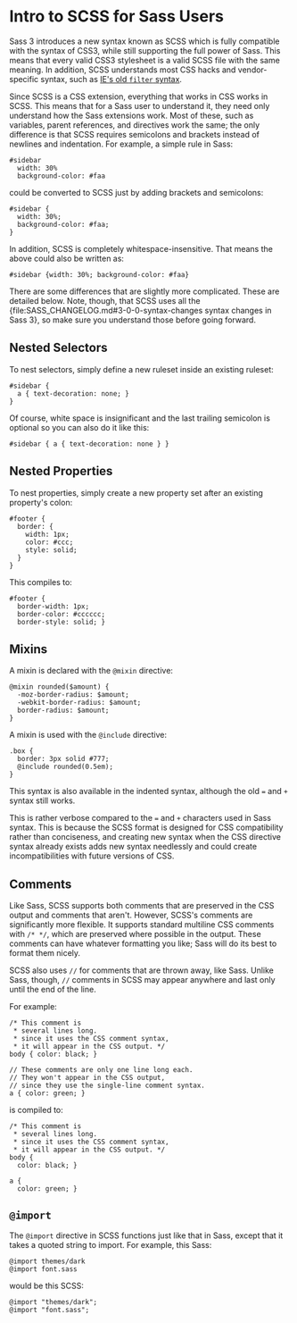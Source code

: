 # Intro to SCSS for Sass Users

Sass 3 introduces a new syntax known as SCSS
which is fully compatible with the syntax of CSS3,
while still supporting the full power of Sass.
This means that every valid CSS3 stylesheet
is a valid SCSS file with the same meaning.
In addition, SCSS understands most CSS hacks
and vendor-specific syntax, such as [IE's old `filter` syntax](http://msdn.microsoft.com/en-us/library/ms532847%28v=vs.85%29.aspx#Defining_Visual_Filt).

Since SCSS is a CSS extension,
everything that works in CSS works in SCSS.
This means that for a Sass user to understand it,
they need only understand how the Sass extensions work.
Most of these, such as variables, parent references, and directives work the same;
the only difference is that SCSS requires semicolons
and brackets instead of newlines and indentation.
For example, a simple rule in Sass:

    #sidebar
      width: 30%
      background-color: #faa

could be converted to SCSS just by adding brackets and semicolons:

    #sidebar {
      width: 30%;
      background-color: #faa;
    }

In addition, SCSS is completely whitespace-insensitive.
That means the above could also be written as:

    #sidebar {width: 30%; background-color: #faa}

There are some differences that are slightly more complicated.
These are detailed below.
Note, though, that SCSS uses all the
{file:SASS_CHANGELOG.md#3-0-0-syntax-changes syntax changes in Sass 3},
so make sure you understand those before going forward.

## Nested Selectors

To nest selectors, simply define a new ruleset
inside an existing ruleset:

    #sidebar {
      a { text-decoration: none; }
    }

Of course, white space is insignificant
and the last trailing semicolon is optional
so you can also do it like this:

    #sidebar { a { text-decoration: none } }

## Nested Properties

To nest properties,
simply create a new property set
after an existing property's colon:

    #footer {
      border: {
        width: 1px;
        color: #ccc;
        style: solid;
      }
    }

This compiles to:

    #footer {
      border-width: 1px;
      border-color: #cccccc;
      border-style: solid; }

## Mixins

A mixin is declared with the `@mixin` directive:

    @mixin rounded($amount) {
      -moz-border-radius: $amount;
      -webkit-border-radius: $amount;
      border-radius: $amount;
    }

A mixin is used with the `@include` directive:

    .box {
      border: 3px solid #777;
      @include rounded(0.5em);
    }

This syntax is also available in the indented syntax,
although the old `=` and `+` syntax still works.

This is rather verbose compared to the `=` and `+` characters used in Sass syntax.
This is because the SCSS format is designed for CSS compatibility rather than conciseness,
and creating new syntax when the CSS directive syntax already exists
adds new syntax needlessly and
could create incompatibilities with future versions of CSS.

## Comments

Like Sass, SCSS supports both comments that are preserved in the CSS output
and comments that aren't.
However, SCSS's comments are significantly more flexible.
It supports standard multiline CSS comments with `/* */`,
which are preserved where possible in the output.
These comments can have whatever formatting you like;
Sass will do its best to format them nicely.

SCSS also uses `//` for comments that are thrown away, like Sass.
Unlike Sass, though, `//` comments in SCSS may appear anywhere
and last only until the end of the line.

For example:

    /* This comment is
     * several lines long.
     * since it uses the CSS comment syntax,
     * it will appear in the CSS output. */
    body { color: black; }

    // These comments are only one line long each.
    // They won't appear in the CSS output,
    // since they use the single-line comment syntax.
    a { color: green; }

is compiled to:

    /* This comment is
     * several lines long.
     * since it uses the CSS comment syntax,
     * it will appear in the CSS output. */
    body {
      color: black; }

    a {
      color: green; }

## `@import`

The `@import` directive in SCSS functions just like that in Sass,
except that it takes a quoted string to import.
For example, this Sass:

    @import themes/dark
    @import font.sass

would be this SCSS:

    @import "themes/dark";
    @import "font.sass";
